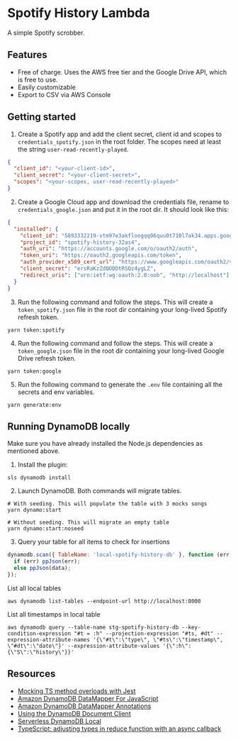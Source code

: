 # Spotify History Lambda

A simple Spotify scrobber.

## Features

- Free of charge. Uses the AWS free tier and the Google Drive API, which is free to use.
- Easily customizable
- Export to CSV via AWS Console

## Getting started

1.  Create a Spotify app and add the client secret, client id and scopes to `credentials_spotify.json` in the root folder. The scopes need at least the string `user-read-recently-played`.

```json
{
  "client_id": "<your-client-id>",
  "client_secret": "<your-client-secret>",
  "scopes": "<your-scopes, user-read-recently-played>"
}
```

2.  Create a Google Cloud app and download the credentials file, rename to `credentials_google.json` and put it in the root dir. It should look like this:

```json
{
  "installed": {
    "client_id": "5893332219-vtm97e3akfloogqq06quu0t710l7ak34.apps.googleusercontent.com",
    "project_id": "spotify-history-32as4",
    "auth_uri": "https://accounts.google.com/o/oauth2/auth",
    "token_uri": "https://oauth2.googleapis.com/token",
    "auth_provider_x509_cert_url": "https://www.googleapis.com/oauth2/v1/certs",
    "client_secret": "ersRaKzZdQODDtRSQz4ygLZ",
    "redirect_uris": ["urn:ietf:wg:oauth:2.0:oob", "http://localhost"]
  }
}
```

3.  Run the following command and follow the steps. This will create a `token_spotify.json` file in the root dir containing your long-lived Spotify refresh token.

```console
yarn token:spotify
```

4.  Run the following command and follow the steps. This will create a `token_google.json` file in the root dir containing your long-lived Google Drive refresh token.

```console
yarn token:google
```

5. Run the following command to generate the `.env` file containing all the secrets and env variables.

```console
yarn generate:env
```

## Running DynamoDB locally

Make sure you have already installed the Node.js dependencies as mentioned above.

1. Install the plugin:

```console
sls dynamodb install
```

2. Launch DynamoDB. Both commands will migrate tables.

```console
# With seeding. This will populate the table with 3 mocks songs
yarn dynamo:start
```

```console
# Without seeding. This will migrate an empty table
yarn dynamo:start:noseed
```

3. Query your table for all items to check for insertions

```javascript
dynamodb.scan({ TableName: 'local-spotify-history-db' }, function (err, data) {
  if (err) ppJson(err);
  else ppJson(data);
});
```

List all local tables

```console
aws dynamodb list-tables --endpoint-url http://localhost:8000
```

List all timestamps in local table

```console
aws dynamodb query --table-name stg-spotify-history-db --key-condition-expression "#t = :h" --projection-expression "#ts, #dt" --expression-attribute-names '{\"#t\":\"type\", \"#ts\":\"timestamp\", \"#dt\":\"date\"}' --expression-attribute-values '{\":h\":{\"S\":\"history\"}}'
```

## Resources

- [Mocking TS method overloads with Jest](https://javascript.plainenglish.io/mocking-ts-method-overloads-with-jest-e9c3d3f1ce0c)
- [Amazon DynamoDB DataMapper For JavaScript](https://github.com/awslabs/dynamodb-data-mapper-js)
- [Amazon DynamoDB DataMapper Annotations](https://github.com/awslabs/dynamodb-data-mapper-js/tree/master/packages/dynamodb-data-mapper-annotations)
- [Using the DynamoDB Document Client](https://docs.aws.amazon.com/sdk-for-javascript/v2/developer-guide/dynamodb-example-document-client.html)
- [Serverless DynamoDB Local](https://www.npmjs.com/package/serverless-dynamodb-local)
- [TypeScript: adjusting types in reduce function with an async callback](https://dev.to/pedrohasantiago/typescript-adjusting-types-in-reduce-function-with-an-async-callback-2kc8)
